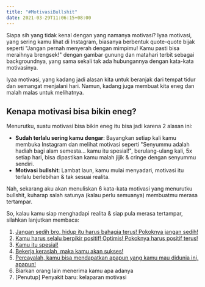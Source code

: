 ```yaml
---
title: "#MotivasiBullshit"
date: 2021-03-29T11:06:15+08:00
---
```


Siapa sih yang tidak kenal dengan yang namanya motivasi? Iyaa motivasi, yang sering kamu lihat di Instagram, biasanya berbentuk quote-quote bijak seperti "Jangan pernah menyerah dengan mimpimu! Kamu pasti bisa meraihnya brengsek!" dengan gambar gunung dan matahari terbit sebagai backgroundnya, yang sama sekali tak ada hubungannya dengan kata-kata motivasinya.

Iyaa motivasi, yang kadang jadi alasan kita untuk beranjak dari tempat tidur dan semangat menjalani hari. Namun, kadang juga membuat kita eneg dan malah malas untuk melihatnya.

## Kenapa motivasi bisa bikin eneg?

Menurutku, suatu motivasi bisa bikin eneg itu bisa jadi karena 2 alasan ini:

- **Sudah terlalu sering kamu dengar**: Bayangkan setiap kali kamu membuka Instagram dan melihat motivasi seperti "Senyummu adalah hadiah bagi alam semesta... kamu itu spesial!", berulang-ulang kali, 5x setiap hari, bisa dipastikan kamu malah jijik & cringe dengan senyummu sendiri. 
- **Motivasi bullshit**: Lambat laun, kamu mulai menyadari, motivasi itu terlalu berlebihan & tak sesuai realita.

Nah, sekarang aku akan menuliskan 6 kata-kata motivasi yang menurutku bullshit, kuharap salah satunya (kalau perlu semuanya) membuatmu merasa tertampar.

So, kalau kamu siap menghadapi realita & siap pula merasa tertampar, silahkan lanjutkan membaca:

1. [Jangan sedih bro, hidup itu harus bahagia terus! Pokoknya jangan sedih!](/jangan-sedih/)
2. [Kamu harus selalu berpikir positif! Optimis! Pokoknya harus positif terus!](/toxic-positivity/)
3. [Kamu itu spesial!](/spesial/)
4. [Bekerja keraslah, maka kamu akan sukses!](/kerja-keras/)
5. [Percayalah, kamu bisa mendapatkan apapun yang kamu mau didunia ini, apapun!](/apapun/)
6. Biarkan orang lain menerima kamu apa adanya
7. \[Penutup\] Penyakit baru: kelaparan motivasi